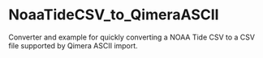 # NoaaTideCSV_to_QimeraASCII
Converter and example for quickly converting a NOAA Tide CSV to a CSV file supported by Qimera ASCII import.
